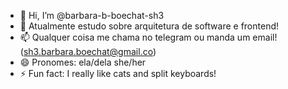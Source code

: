 - 👋 Hi, I’m @barbara-b-boechat-sh3
- 🌱 Atualmente estudo sobre arquitetura de software e frontend! 
- 📫 Qualquer coisa me chama no telegram ou manda um email! (sh3.barbara.boechat@gmail.co)
- 😄 Pronomes: ela/dela she/her
- ⚡ Fun fact: I really like cats and split keyboards!

<!---
barbara-b-boechat-sh3/barbara-b-boechat-sh3 is a ✨ special ✨ repository because its `README.md` (this file) appears on your GitHub profile.
You can click the Preview link to take a look at your changes.
--->
